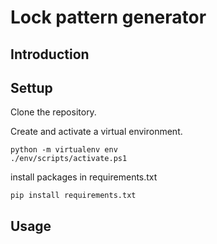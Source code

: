 # Lock pattern generator

## Introduction

## Settup

Clone the repository.

Create and activate a virtual environment.

```
python -m virtualenv env
./env/scripts/activate.ps1
```

install packages in requirements.txt

```
pip install requirements.txt
```

## Usage